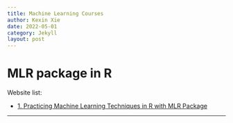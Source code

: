 ```yaml
---
title: Machine Learning Courses
author: Kexin Xie
date: 2022-05-01
category: Jekyll
layout: post
---
```

# MLR package in R

Website list:
- [1. Practicing Machine Learning Techniques in R with MLR Package](https://www.analyticsvidhya.com/blog/2016/08/practicing-machine-learning-techniques-in-r-with-mlr-package/)

---
